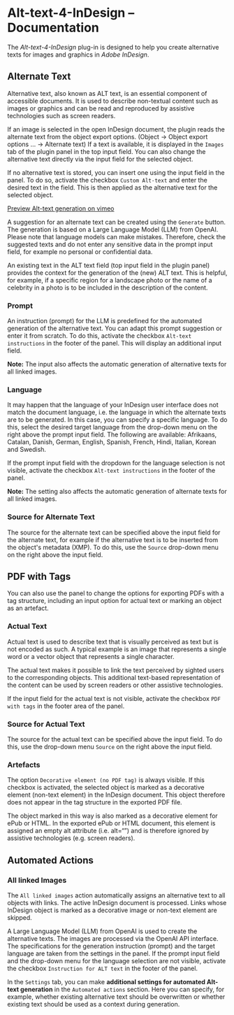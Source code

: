 # Alt-text-4-InDesign – Documentation

The *Alt-text-4-InDesign* plug-in is designed to help you create alternative texts for images and graphics in *Adobe InDesign*.

## Alternate Text

Alternative text, also known as ALT text, is an essential component of accessible documents. It is used to describe non-textual content such as images or graphics and can be read and reproduced by assistive technologies such as screen readers.

If an image is selected in the open InDesign document, the plugin reads the alternate text from the object export options. (Object → Object export options ... → Alternate text) If a text is available, it is displayed in the `Images` tab of the plugin panel in the top input field. You can also change the alternative text directly via the input field for the selected object.

If no alternative text is stored, you can insert one using the input field in the panel. To do so, activate the checkbox `Custom Alt-text` and enter the desired text in the field. This is then applied as the alternative text for the selected object.

[Preview Alt-text generation on vimeo](https://vimeo.com/1026952093)

A suggestion for an alternate text can be created using the `Generate` button. The generation is based on a Large Language Model (LLM) from OpenAI. Please note that language models can make mistakes. Therefore, check the suggested texts and do not enter any sensitive data in the prompt input field, for example no personal or confidential data.

An existing text in the ALT text field (top input field in the plugin panel) provides the context for the generation of the (new) ALT text. This is helpful, for example, if a specific region for a landscape photo or the name of a celebrity in a photo is to be included in the description of the content.

### Prompt

An instruction (prompt) for the LLM is predefined for the automated generation of the alternative text. You can adapt this prompt suggestion or enter it from scratch. To do this, activate the checkbox `Alt-text instructions` in the footer of the panel. This will display an additional input field.

**Note:** The input also affects the automatic generation of alternative texts for all linked images.

### Language

It may happen that the language of your InDesign user interface does not match the document language, i.e. the language in which the alternate texts are to be generated. In this case, you can specify a specific language. To do this, select the desired target language from the drop-down menu on the right above the prompt input field. The following are available: Afrikaans, Catalan, Danish, German, English, Spanish, French, Hindi, Italian, Korean and Swedish.

If the prompt input field with the dropdown for the language selection is not visible, activate the checkbox `Alt-text instructions` in the footer of the panel.

**Note:** The setting also affects the automatic generation of alternate texts for all linked images.

### Source for Alternate Text

The source for the alternate text can be specified above the input field for the alternate text, for example if the alternative text is to be inserted from the object's metadata (XMP). To do this, use the `Source` drop-down menu on the right above the input field.

## PDF with Tags

You can also use the panel to change the options for exporting PDFs with a tag structure, including an input option for actual text or marking an object as an artefact.

### Actual Text

Actual text is used to describe text that is visually perceived as text but is not encoded as such. A typical example is an image that represents a single word or a vector object that represents a single character. 

The actual text makes it possible to link the text perceived by sighted users to the corresponding objects. This additional text-based representation of the content can be used by screen readers or other assistive technologies. 

If the input field for the actual text is not visible, activate the checkbox `PDF with tags` in the footer area of the panel.

### Source for Actual Text

The source for the actual text can be specified above the input field. To do this, use the drop-down menu `Source` on the right above the input field.

### Artefacts

The option `Decorative element (no PDF tag)` is always visible. If this checkbox is activated, the selected object is marked as a decorative element (non-text element) in the InDesign document. This object therefore does not appear in the tag structure in the exported PDF file.

The object marked in this way is also marked as a decorative element for ePub or HTML. In the exported ePub or HTML document, this element is assigned an empty alt attribute (i.e. alt=“”) and is therefore ignored by assistive technologies (e.g. screen readers).

## Automated Actions
### All linked Images

The `All linked images` action automatically assigns an alternative text to all objects with links. The active InDesign document is processed. Links whose InDesign object is marked as a decorative image or non-text element are skipped. 

A Large Language Model (LLM) from OpenAI is used to create the alternative texts. The images are processed via the OpenAI API interface. The specifications for the generation instruction (prompt) and the target language are taken from the settings in the panel. If the prompt input field and the drop-down menu for the language selection are not visible, activate the checkbox `Instruction for ALT text` in the footer of the panel.

In the `Settings` tab, you can make **additional settings for automated Alt-text generation** in the `Automated actions` section. Here you can specify, for example, whether existing alternative text should be overwritten or whether existing text should be used as a context during generation. 